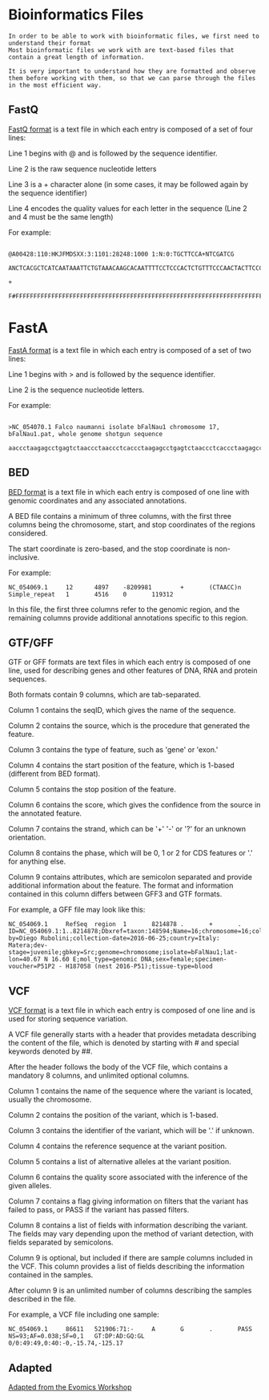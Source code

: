 # Bioinformatics Files

```
In order to be able to work with bioinformatic files, we first need to understand their format
Most bioinformatic files we work with are text-based files that contain a great length of information. 

It is very important to understand how they are formatted and observe them before working with them, so that we can parse through the files in the most efficient way.
```

## FastQ
[FastQ format](https://en.wikipedia.org/wiki/FASTQ_format#:~:text=FASTQ%20format%20is%20a%20text,single%20ASCII%20character%20for%20brevity.) is a text file in which each entry is composed of a set of four lines:

Line 1 begins with @ and is followed by the sequence identifier.

Line 2 is the raw sequence nucleotide letters

Line 3 is a + character alone (in some cases, it may be followed again by the sequence identifier)

Line 4 encodes the quality values for each letter in the sequence (Line 2 and 4 must be the same length)

For example:
```

@A00428:110:HKJFMDSXX:3:1101:28248:1000 1:N:0:TGCTTCCA+NTCGATCG

ANCTCACGCTCATCAATAAATTCTGTAAACAAGCACAATTTTCCTCCCACTCTGTTTCCCAACTACTTCCCACCCTGTGAAGCTGGCGGAAACATCCTGATGAAGCACAAAGTATTTCTGGCCCCCGGAGCTGCCCTGGGTCACTGACCAC

+

F#FFFFFFFFFFFFFFFFFFFFFFFFFFFFFFFFFFFFFFFFFFFFFFFFFFFFFFFFFFFFFFFFFFFFFFFFFFFFFFFFFFFFFFFFFFFFFFFFFFFFFFFFFFFFFFFFFFFFFFFFFFFFFFFFFFFFFFFFFFFFFFFFFFFFF

```

# FastA
[FastA format](https://en.wikipedia.org/wiki/FASTA_format) is a text file in which each entry is composed of a set of two lines:

Line 1 begins with > and is followed by the sequence identifier.

Line 2 is the sequence nucleotide letters.

For example:

```

>NC_054070.1 Falco naumanni isolate bFalNau1 chromosome 17, bFalNau1.pat, whole genome shotgun sequence

aaccctaagagcctgagtctaaccctaaccctcaccctaagagcctgagtctaaccctcaccctaagagcctgagtctaaccctaacccgaagagcctga

```

## BED
[BED format](https://en.wikipedia.org/wiki/BED_%28file_format%29) is a text file in which each entry is composed of one line with genomic coordinates and any associated annotations. 

A BED file contains a minimum of three columns, with the first three columns being the chromosome, start, and stop coordinates of the regions considered.

The start coordinate is zero-based, and the stop coordinate is non-inclusive.

For example:
```
NC_054069.1     12      4897    -8209981        +       (CTAACC)n       Simple_repeat   1       4516    0       119312
```
In this file, the first three columns refer to the genomic region, and the remaining columns provide additional annotations specific to this region.

## GTF/GFF
GTF or GFF formats are text files in which each entry is composed of one line, used for describing genes and other features of DNA, RNA and protein sequences.

Both formats contain 9 columns, which are tab-separated.  

Column 1 contains the seqID, which gives the name of the sequence.

Column 2 contains the source, which is the procedure that generated the feature.

Column 3 contains the type of feature, such as 'gene' or 'exon.'

Column 4 contains the start position of the feature, which is 1-based (different from BED format).

Column 5 contains the stop position of the feature.

Column 6 contains the score, which gives the confidence from the source in the annotated feature.

Column 7 contains the strand, which can be '+'  '-' or '?' for an unknown orientation. 

Column 8 contains the phase, which will be 0, 1 or 2 for CDS features or '.' for anything else.

Column 9 contains attributes, which are semicolon separated and provide additional information about the feature. The format and information contained in this column differs between GFF3 and GTF formats.

For example, a GFF file may look like this:
```
NC_054069.1     RefSeq  region  1       8214878 .       +       .       ID=NC_054069.1:1..8214878;Dbxref=taxon:148594;Name=16;chromosome=16;collected-by=Diego Rubolini;collection-date=2016-06-25;country=Italy: Matera;dev-stage=juvenile;gbkey=Src;genome=chromosome;isolate=bFalNau1;lat-lon=40.67 N 16.60 E;mol_type=genomic DNA;sex=female;specimen-voucher=P51P2 - H187058 (nest 2016-P51);tissue-type=blood
```

## VCF
[VCF format](https://en.wikipedia.org/wiki/Variant_Call_Format) is a text file in which each entry is composed of one line and is used for storing sequence variation. 

A VCF file generally starts with a header that provides metadata describing the content of the file, which is denoted by starting with #  and special keywords denoted by ##. 

After the header follows the body of the VCF file, which contains a mandatory 8 columns, and unlimited optional columns.

Column 1 contains the name of the sequence where the variant is located, usually the chromosome.

Column 2 contains the position of the variant, which is 1-based.

Column 3 contains the identifier of the variant, which will be '.' if unknown.

Column 4 contains the reference sequence at the variant position.

Column 5 contains a list of alternative alleles at the variant position. 

Column 6 contains the quality score associated with the inference of the given alleles.

Column 7 contains a flag giving information on filters that the variant has failed to pass, or PASS if the variant has passed filters.

Column 8 contains a list of fields with information describing the variant. The fields may vary depending upon the method of variant detection, with fields separated by semicolons.

Column 9 is optional, but included if there are sample columns included in the VCF.  This column provides a list of fields describing the information contained in the samples.

After column 9 is an unlimited number of columns describing the samples described in the file.

For example, a VCF file including one sample:
```
NC_054069.1     86611   521906:71:-     A       G       .       PASS    NS=93;AF=0.038;SF=0,1   GT:DP:AD:GQ:GL  0/0:49:49,0:40:-0,-15.74,-125.17
```

## Adapted
[Adapted from the Evomics Workshop](https://sites.google.com/view/wg2023unix/bio-info-files?authuser=0)